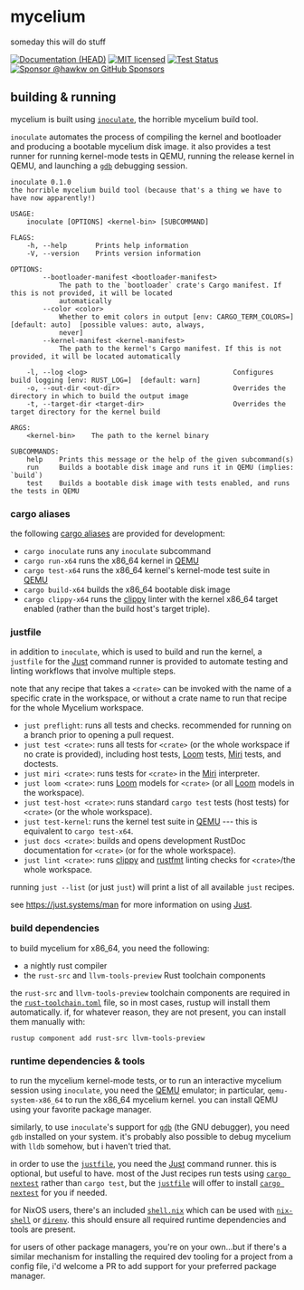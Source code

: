 # mycelium

someday this will do stuff

[![Documentation (HEAD)][docs-main-badge]][docs-main-url]
[![MIT licensed][mit-badge]][mit-url]
[![Test Status][tests-badge]][tests-url]
[![Sponsor @hawkw on GitHub Sponsors][sponsor-badge]][sponsor-url]

[docs-main-badge]: https://img.shields.io/netlify/3ec00bb5-251a-4f83-ac7f-3799d95db0e6?label=docs%20%28main%20branch%29
[docs-main-url]: https://mycelium.elizas.website/
[mit-badge]: https://img.shields.io/badge/license-MIT-blue.svg
[mit-url]: ../LICENSE
[tests-badge]: https://github.com/hawkw/mycelium/actions/workflows/ci.yml/badge.svg?branch=main
[tests-url]: https://github.com/hawkw/mycelium/actions/workflows/ci.yml
[sponsor-badge]: https://img.shields.io/badge/sponsor-%F0%9F%A4%8D-ff69b4
[sponsor-url]: https://github.com/sponsors/hawkw
## building & running

mycelium is built using [`inoculate`], the horrible mycelium build tool.

`inoculate` automates the process of compiling the kernel and bootloader and
producing a bootable mycelium disk image. it also provides a test runner for
running kernel-mode tests in QEMU, running the release kernel in QEMU, and
launching a [`gdb`] debugging session.

```text
inoculate 0.1.0
the horrible mycelium build tool (because that's a thing we have to have now apparently!)

USAGE:
    inoculate [OPTIONS] <kernel-bin> [SUBCOMMAND]

FLAGS:
    -h, --help       Prints help information
    -V, --version    Prints version information

OPTIONS:
        --bootloader-manifest <bootloader-manifest>
            The path to the `bootloader` crate's Cargo manifest. If this is not provided, it will be located
            automatically
        --color <color>
            Whether to emit colors in output [env: CARGO_TERM_COLORS=]  [default: auto]  [possible values: auto, always,
            never]
        --kernel-manifest <kernel-manifest>
            The path to the kernel's Cargo manifest. If this is not provided, it will be located automatically

    -l, --log <log>                                    Configures build logging [env: RUST_LOG=]  [default: warn]
    -o, --out-dir <out-dir>                            Overrides the directory in which to build the output image
    -t, --target-dir <target-dir>                      Overrides the target directory for the kernel build

ARGS:
    <kernel-bin>    The path to the kernel binary

SUBCOMMANDS:
    help    Prints this message or the help of the given subcommand(s)
    run     Builds a bootable disk image and runs it in QEMU (implies: `build`)
    test    Builds a bootable disk image with tests enabled, and runs the tests in QEMU
```

[`inoculate`]: https://github.com/hawkw/mycelium/tree/main/inoculate

### cargo aliases

the following [cargo aliases] are provided for development:

- `cargo inoculate` runs any `inoculate` subcommand
- `cargo run-x64` runs the x86_64 kernel in [QEMU]
- `cargo test-x64` runs the x86_64 kernel's kernel-mode test suite in [QEMU]
- `cargo build-x64` builds the x86_64 bootable disk image
- `cargo clippy-x64` runs the [clippy] linter with the kernel x86_64 target
  enabled (rather than the build host's target triple).

[cargo aliases]: https://github.com/hawkw/mycelium/blob/main/.cargo/config
[clippy]: https://github.com/rust-lang/rust-clippy

### justfile

in addition to `inoculate`, which is used to build and run the kernel, a
`justfile` for the [Just] command runner is provided to automate testing and
linting workflows that involve  multiple steps.

note that any recipe that takes a `<crate>` can be invoked with the name of a
specific crate in the workspace, or without a crate name to run that recipe for
the whole Mycelium workspace.

- `just preflight`: runs all tests and checks. recommended for running on a
  branch prior to opening a pull request.
- `just test <crate>`: runs all tests for `<crate>` (or the whole workspace if
  no crate is provided), including host tests, [Loom] tests, [Miri] tests, and
  doctests.
- `just miri <crate>`: runs tests for `<crate>` in the [Miri] interpreter.
- `just loom <crate>`: runs [Loom] models for `<crate>` (or all [Loom] models in
  the workspace).
- `just test-host <crate>`: runs standard `cargo test` tests (host tests) for
  `<crate>` (or the whole workspace).
- `just test-kernel`: runs the kernel test suite in [QEMU] --- this is
  equivalent to `cargo test-x64`.
- `just docs <crate>`: builds and opens development RustDoc documentation for
  `<crate>` (or for the whole workspace).
- `just lint <crate>`: runs [clippy] and [rustfmt] linting checks for
  `<crate>`/the whole workspace.

running `just --list` (or just `just`) will print a list of all available `just`
recipes.

see https://just.systems/man for more information on using [Just].

[Miri]: https://github.com/rust-lang/miri
[Loom]: https://crates.io/crates/loom
[rustfmt]: https://github.com/rust-lang/rustfmt

### build dependencies

to build mycelium for x86_64, you need the following:

- a nightly rust compiler
- the `rust-src` and `llvm-tools-preview` Rust toolchain components

the `rust-src` and `llvm-tools-preview` toolchain components are required in the
[`rust-toolchain.toml`] file, so in most cases, rustup will install them
automatically. if, for whatever reason, they are not present, you can install
them manually with:

```shell
rustup component add rust-src llvm-tools-preview
```

[`rust-toolchain.toml`]: https://github.com/hawkw/mycelium/blob/main/rust-toolchain.toml

### runtime dependencies & tools

to run the mycelium kernel-mode tests, or to run an interactive mycelium session
using `inoculate`, you need the [QEMU] emulator; in particular,
`qemu-system-x86_64` to run the x86_64 mycelium kernel. you can install QEMU
using your favorite package manager.

similarly, to use `inoculate`'s support for [`gdb`] (the GNU debugger), you need
`gdb` installed on your system. it's probably also possible to debug mycelium with
`lldb` somehow, but i haven't tried that.

in order to use the [`justfile`], you need the [Just] command
runner. this is optional, but useful to have. most of the Just recipes run tests
using [`cargo nextest`] rather than `cargo test`, but the [`justfile`] will
offer to install [`cargo nextest`] for you if needed.

for NixOS users, there's an included [`shell.nix`] which can be used with
[`nix-shell`] or [`direnv`]. this should ensure all required runtime
dependencies and tools are present.

for users of other package managers, you're on your own...but if there's a
similar mechanism for installing the required dev tooling for a project from a
config file, i'd welcome a PR to add support for your preferred package manager.

[QEMU]: https://www.qemu.org/
[`gdb`]: https://www.gnu.org/software/gdb/
[`shell.nix`]: https://github.com/hawkw/mycelium/blob/main/shell.nix
[`nix-shell`]: https://nixos.wiki/wiki/Development_environment_with_nix-shell
[`direnv`]: https://direnv.net/
[`cargo nextest`]: https://nextest.sh
[`justfile`]: #justfile
[Just]: https://just.systems